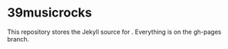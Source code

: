 # 39musicrocks
This repository stores the Jekyll source for [](http://39music.rocks). Everything is on the gh-pages branch.
